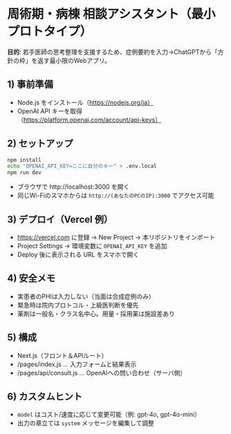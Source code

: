 # 周術期・病棟 相談アシスタント（最小プロトタイプ）

**目的**: 若手医師の思考整理を支援するため、症例要約を入力→ChatGPTから「方針の枠」を返す最小限のWebアプリ。

## 1) 事前準備
- Node.js をインストール（https://nodejs.org/ja）
- OpenAI API キーを取得（https://platform.openai.com/account/api-keys）

## 2) セットアップ
```bash
npm install
echo "OPENAI_API_KEY=ここに自分のキー" > .env.local
npm run dev
```

- ブラウザで http://localhost:3000 を開く
- 同じWi-Fiのスマホからは `http://(あなたのPCのIP):3000` でアクセス可能

## 3) デプロイ（Vercel 例）
- https://vercel.com に登録 → New Project → 本リポジトリをインポート
- Project Settings → 環境変数に `OPENAI_API_KEY` を追加
- Deploy 後に表示される URL をスマホで開く

## 4) 安全メモ
- 実患者のPHIは入力しない（当面は合成症例のみ）
- 緊急時は院内プロトコル・上級医判断を優先
- 薬剤は一般名・クラス名中心。用量・採用薬は施設差あり

## 5) 構成
- Next.js（フロント＆APIルート）
- /pages/index.js … 入力フォームと結果表示
- /pages/api/consult.js … OpenAIへの問い合わせ（サーバ側）

## 6) カスタムヒント
- `model` はコスト/速度に応じて変更可能（例: gpt-4o, gpt-4o-mini）
- 出力の章立ては `system` メッセージを編集して調整
